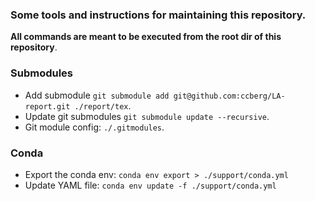 ### Some tools and instructions for maintaining this repository.

**All commands are meant to be executed from the root dir of this repository**.

### Submodules
- Add submodule `git submodule add git@github.com:ccberg/LA-report.git ./report/tex`.
- Update git submodules `git submodule update --recursive`.
- Git module config: `./.gitmodules`.

### Conda
- Export the conda env: `conda env export > ./support/conda.yml`
- Update YAML file: `conda env update -f ./support/conda.yml`